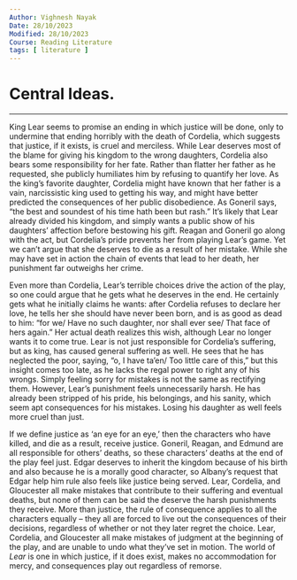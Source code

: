 ```yaml
---
Author: Vighnesh Nayak
Date: 28/10/2023
Modified: 28/10/2023
Course: Reading Literature
tags: [ literature ]
---
```

# Central Ideas.
---
King Lear seems to promise an ending in which justice will be done, only to undermine that ending horribly with the death of Cordelia, which suggests that justice, if it exists, is cruel and merciless. While Lear deserves most of the blame for giving his kingdom to the wrong daughters, Cordelia also bears some responsibility for her fate. Rather than flatter her father as he requested, she publicly humiliates him by refusing to quantify her love. As the king’s favorite daughter, Cordelia might have known that her father is a vain, narcissistic king used to getting his way, and might have better predicted the consequences of her public disobedience. As Goneril says, “the best and soundest of his time hath been but rash.” It’s likely that Lear already divided his kingdom, and simply wants a public show of his daughters’ affection before bestowing his gift. Reagan and Goneril go along with the act, but Cordelia’s pride prevents her from playing Lear’s game. Yet we can’t argue that she deserves to die as a result of her mistake. While she may have set in action the chain of events that lead to her death, her punishment far outweighs her crime.

Even more than Cordelia, Lear’s terrible choices drive the action of the play, so one could argue that he gets what he deserves in the end. He certainly gets what he initially claims he wants: after Cordelia refuses to declare her love, he tells her she should have never been born, and is as good as dead to him: “for we/ Have no such daughter, nor shall ever see/ That face of hers again.” Her actual death realizes this wish, although Lear no longer wants it to come true. Lear is not just responsible for Cordelia’s suffering, but as king, has caused general suffering as well. He sees that he has neglected the poor, saying, “o, I have ta’en/ Too little care of this,” but this insight comes too late, as he lacks the regal power to right any of his wrongs. Simply feeling sorry for mistakes is not the same as rectifying them. However, Lear’s punishment feels unnecessarily harsh. He has already been stripped of his pride, his belongings, and his sanity, which seem apt consequences for his mistakes. Losing his daughter as well feels more cruel than just.

If we define justice as ‘an eye for an eye,’ then the characters who have killed, and die as a result, receive justice. Goneril, Reagan, and Edmund are all responsible for others’ deaths, so these characters’ deaths at the end of the play feel just. Edgar deserves to inherit the kingdom because of his birth and also because he is a morally good character, so Albany’s request that Edgar help him rule also feels like justice being served. Lear, Cordelia, and Gloucester all make mistakes that contribute to their suffering and eventual deaths, but none of them can be said the deserve the harsh punishments they receive. More than justice, the rule of consequence applies to all the characters equally – they all are forced to live out the consequences of their decisions, regardless of whether or not they later regret the choice. Lear, Cordelia, and Gloucester all make mistakes of judgment at the beginning of the play, and are unable to undo what they’ve set in motion. The world of _Lear_ is one in which justice, if it does exist, makes no accommodation for mercy, and consequences play out regardless of remorse.

